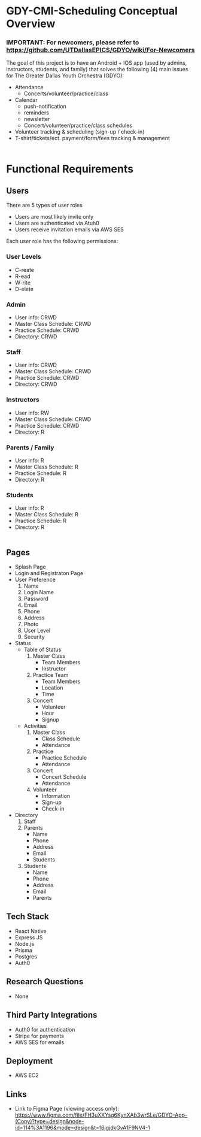 # GDY-CMI-Scheduling Conceptual Overview

### IMPORTANT: For newcomers, please refer to https://github.com/UTDallasEPICS/GDYO/wiki/For-Newcomers

The goal of this project is to have an Android + IOS app (used by admins, instructors, students, and family) that solves the following (4) main issues for The Greater Dallas Youth Orchestra (GDYO): 
* Attendance
    * Concerts/volunteer/practice/class
* Calendar
    * push-notification
    * reminders
    * newsletter
    * Concert/volunteer/practice/class schedules
* Volunteer tracking & scheduling (sign-up / check-in)
* T-shirt/tickets/ect. payment/form/fees tracking & management
<br><br/>

# Functional Requirements
## Users
There are 5 types of user roles
* Users are most likely invite only
* Users are authenticated via Atuh0
* Users receive invitation emails via AWS SES

Each user role has the following permissions:

### User Levels
* C-reate
* R-ead
* W-rite
* D-elete

### Admin
* User info: CRWD
* Master Class Schedule: CRWD
* Practice Schedule: CRWD
* Directory: CRWD

### Staff
* User info: CRWD
* Master Class Schedule: CRWD
* Practice Schedule: CRWD
* Directory: CRWD

### Instructors
* User info: RW
* Master Class Schedule: CRWD
* Practice Schedule: CRWD
* Directory: R
### Parents / Family
* User info: R
* Master Class Schedule: R
* Practice Schedule: R
* Directory: R

### Students
* User info: R
* Master Class Schedule: R
* Practice Schedule: R
* Directory: R
<br><br/>

## Pages
* Splash Page
* Login and Registraton Page
* User Preference
    1. Name
    2. Login Name
    3. Password
    4. Email
    5. Phone
    6. Address
    7. Photo
    8. User Level
    9. Security
* Status
    * Table of Status
        1. Master Class
            * Team Members
            * Instructor
        2. Practice Team
            * Team Members
            * Location
            * Time
        3. Concert
            * Volunteer
            * Hour
            * Signup
    * Activities
        1. Master Class
            * Class Schedule
            * Attendance
        2. Practice
            * Practice Schedule
            * Attendance
        3. Concert
            * Concert Schedule
            * Attendance
        4. Volunteer
            * Information
            * Sign-up
            * Check-in
* Directory
    1. Staff
    2. Parents
        * Name
        * Phone
        * Address
        * Email
        * Students
    3. Students
        * Name
        * Phone
        * Address
        * Email
        * Parents

## Tech Stack
* React Native
* Express JS
* Node.js
* Prisma
* Postgres
* Auth0

## Research Questions
* None

## Third Party Integrations
* Auth0 for authentication
* Stripe for payments
* AWS SES for emails

## Deployment 
* AWS EC2

## Links
* Link to Figma Page (viewing access only): https://www.figma.com/file/FH3uXXYsg6KynXAb3wrSLe/GDYO-App-(Copy)?type=design&node-id=114%3A1196&mode=design&t=f6jgjdkGvA1F9NV4-1